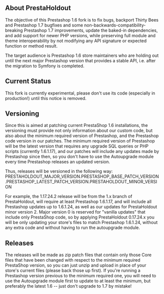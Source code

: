 About PrestaHoldout
--------

The objective of this Prestashop 1.6 fork is to fix bugs, backport Thirty Bees and Prestashop 1.7 bugfixes and some non-backwards-compatibility-breaking Prestashop 1.7 improvements, update the baked-in dependencies, and add support for newer PHP versions, while preserving full module and theme interoperability by not modifying any API signature or expected function or method result.

The target audience is Prestashop 1.6 store maintainers who are holding out until the next major Prestashop version that provides a stable API, i.e. after the migration to Symfony is completed.


Current Status
--------

This fork is currently experimental, please don't use its code (especially in production!) until this notice is removed.


Versioning
--------

Since this is aimed at patching current PrestaShop 1.6 installations, the versioning must provide not only information about our custom code, but also about the minimum required version of Prestashop, and the Prestashop code version in our patches. The minimum required version of Prestashop will be the latest version that requires any upgrade SQL queries or PHP scripts (currently 1.6.1.17), and our patches will include any updates made by Prestashop since then, so you don't have to use the Autoupgrade module every time Prestashop releases an updated version.

Thus, releases will be versioned in the following way: PRESTAHOLDOUT_MAJOR_VERSION.PRESTASHOP_BASE_PATCH_VERSION.PRESTASHOP_LATEST_PATCH_VERSION.PRESTAHOLDOUT_MINOR_VERSION

For example, the 1.17.24.2 release will be from the 1.x branch of PrestaHoldout, will require at least Prestashop 1.6.1.17, and will include all Prestashop updates up to 1.6.1.24, as well as our updates for PrestaHoldout minor version 2. Major version 0 is reserved for "vanilla updates" that include only PrestaShop code, so by applying PrestaHoldout 0.17.24.x you will be only updating your store's files to match Prestashop 1.6.1.24, without any extra code and without having to run the autoupgrade module.


Releases
--------

The releases will be made as zip patch files that contain only those Core files that have been changed with respect to the minimum required PrestaShop version, so you can just unzip and upload in place of your store's current files (please back those up first). If you're running a Prestashop version previous to the minimum required one, you will need to use the Autoupgrade module first to update to at least the minimum, but preferably the latest 1.6 -- just don't upgrade to 1.7 by mistake!

